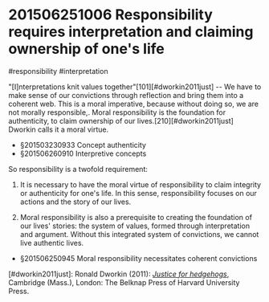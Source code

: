 # 201506251006 Responsibility requires interpretation and claiming ownership of one's life
#responsibility #interpretation

"[I]nterpretations knit values together"[101][#dworkin2011just] -- We have to make sense of our convictions through reflection and bring them into a coherent web. This is a moral imperative, because without doing so, we are not morally responsible,. Moral responsibility is the foundation for authenticity, to claim ownership of our lives.[210][#dworkin2011just] Dworkin calls it a moral virtue.

- §201503230933 Concept authenticity
- §201506260910 Interpretive concepts

So responsibility is a twofold requirement:

1. It is necessary to have the moral virtue of responsibility to claim integrity or authenticity for one's life. In this sense, responsibility focuses on our actions and the story of our lives.

2. Moral responsibility is also a prerequisite to creating the foundation of our lives' stories: the system of values, formed through interpretation and argument. Without this integrated system of convictions, we cannot live authentic lives.

- §201506250945 Moral responsibility necessitates coherent convictions

[#dworkin2011just]: Ronald Dworkin (2011): _[Justice for hedgehogs](x-bdsk://dworkin2011just)_, Cambridge (Mass.), London: The Belknap Press of Harvard University Press.
